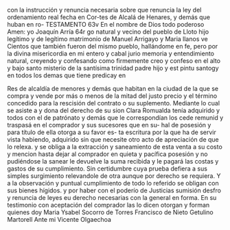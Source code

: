 con la instrucción y renuncia necesaria sobre que renuncia la ley del ordenamiento real fecha en Cor-tes de Alcalá de Henares, y demás que huban en ro-
TESTAMENTO
63v En el nombre de Dios todo poderoso Amen: yo Joaquín Arría
64r go natural y vecino del pueblo de Lloto hijo legítimo y
de legítimo matrimonio de Manuel Arrigayo y Maria llanos ve
Cientos que también fueron del mismo pueblo, hallándome en fe, pero por la divina misericordia en mi entero y cabal jurio memoria y entendimiento natural, creyendo y confesando como firmemente creo y confeso en el alto y bajo santo misterio de la santísima trinidad padre hijo y est
pintu santogy en todos los demas que tiene predicay en

Res de alcaldía de menores y demás que habitan en la ciudad de la que se compra y vende por más o menos de la mitad del justo precio y el término concedido para la rescisión del contrato o su suplemento. Mediante lo cual se asiste a y dona del derecho de su sion
Clara Romualda tenía adquirido y todos con el de patrónato y demás que le correspondían los cede remunid
y traspasá en el comprador y sus sucesores que en su- 
hal de posesión y para título de ella otorga a su favor es-
ta escritura por la que ha de servir vista habiendo, adquirido sin 
que necesite otro acto de apreciación de que lo relexa.
y se obliga a la extracción y saneamiento de esta venta a su costo y mencion hasta dejar al comprador en quieta y pacífica posesión y no pudiéndose la sanear le devuelve la suma recibida y le pagará las costas y gastos de su cumplimiento.
Sin certidumbre cuya prueba defiera a sus simples surgimiento relevandole de otra aunque por derecho se requiera. Y a la observación y puntual cumplimiento de todo lo referido se obligan con sus bienes hígidos.
y por haber con el poderío de Justicias sumisión desfro y renuncia de leyes eu derecho necesarias con la general en forma. En su testimonio con aceptación del comprador las lo dicen otorgan y forman quienes doy
Maria Ysabel Socorro de Torres
Francisco de Nieto
Getulino Martorell
Ante mi
Vicente Olgaechoa